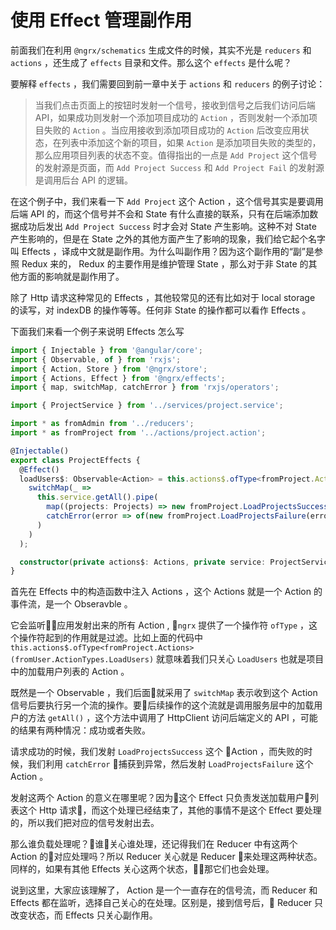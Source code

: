 # 使用 Effect 管理副作用

前面我们在利用 `@ngrx/schematics` 生成文件的时候，其实不光是 `reducers` 和 `actions` ，还生成了 `effects` 目录和文件。那么这个 `effects` 是什么呢？

要解释 `effects` ，我们需要回到前一章中关于 `actions` 和 `reducers` 的例子讨论：

> 当我们点击页面上的按钮时发射一个信号，接收到信号之后我们访问后端 API，如果成功则发射一个添加项目成功的 `Action` ，否则发射一个添加项目失败的 `Action` 。当应用接收到添加项目成功的 `Action` 后改变应用状态，在列表中添加这个新的项目，如果 `Action` 是添加项目失败的类型的，那么应用项目列表的状态不变。值得指出的一点是 `Add Project` 这个信号的发射源是页面，而 `Add Project Success` 和 `Add Project Fail` 的发射源是调用后台 API 的逻辑。

在这个例子中，我们来看一下 `Add Project` 这个 Action ，这个信号其实是要调用后端 API 的，而这个信号并不会和 State 有什么直接的联系，只有在后端添加数据成功后发出 `Add Project Success` 时才会对 State 产生影响。这种不对 State 产生影响的，但是在 State 之外的其他方面产生了影响的现象，我们给它起个名字叫 Effects ，译成中文就是副作用。为什么叫副作用？因为这个副作用的“副”是参照 Redux 来的， Redux 的主要作用是维护管理 State ，那么对于非 State 的其他方面的影响就是副作用了。

除了 Http 请求这种常见的 Effects ，其他较常见的还有比如对于 local storage 的读写，对 indexDB 的操作等等。任何非 State 的操作都可以看作 Effects 。

下面我们来看一个例子来说明 Effects 怎么写

```ts
import { Injectable } from '@angular/core';
import { Observable, of } from 'rxjs';
import { Action, Store } from '@ngrx/store';
import { Actions, Effect } from '@ngrx/effects';
import { map, switchMap, catchError } from 'rxjs/operators';

import { ProjectService } from '../services/project.service';

import * as fromAdmin from '../reducers';
import * as fromProject from '../actions/project.action';

@Injectable()
export class ProjectEffects {
  @Effect()
  loadUsers$: Observable<Action> = this.actions$.ofType<fromProject.Actions>(fromUser.ActionTypes.LoadUsers).pipe(
    switchMap(_ =>
      this.service.getAll().pipe(
        map((projects: Projects) => new fromProject.LoadProjectsSuccess(projects)),
        catchError(error => of(new fromProject.LoadProjectsFailure(error)))
      )
    )
  );

  constructor(private actions$: Actions, private service: ProjectService, private store: Store<fromProject.State>) {}
}

```

首先在 Effects 中的构造函数中注入 Actions ，这个 Actions 就是一个 Action 的事件流，是一个 Obseravble 。

它会监听应用发射出来的所有 Action , `ngrx` 提供了一个操作符 `ofType` ，这个操作符起到的作用就是过滤。比如上面的代码中 `this.actions$.ofType<fromProject.Actions>(fromUser.ActionTypes.LoadUsers)` 就意味着我们只关心 `LoadUsers` 也就是项目中的加载用户列表的 Action 。

既然是一个 Observable ，我们后面就采用了 `switchMap` 表示收到这个 Action 信号后要执行另一个流的操作。要后续操作的这个流就是调用服务层中的加载用户的方法 `getAll()` ，这个方法中调用了 HttpClient 访问后端定义的 API ，可能的结果有两种情况：成功或者失败。

请求成功的时候，我们发射 `LoadProjectsSuccess` 这个 Action ，而失败的时候，我们利用 `catchError` 捕获到异常，然后发射 `LoadProjectsFailure` 这个 Action 。

发射这两个 Action 的意义在哪里呢？因为这个 Effect 只负责发送加载用户列表这个 Http 请求，而这个处理已经结束了，其他的事情不是这个 Effect 要处理的，所以我们把对应的信号发射出去。

那么谁负载处理呢？谁关心谁处理，还记得我们在 Reducer 中有这两个 Action 的对应处理吗？所以 Reducer 关心就是 Reducer 来处理这两种状态。同样的，如果有其他 Effects 关心这两个状态，那它们也会处理。

说到这里，大家应该理解了， Action 是一个一直存在的信号流，而 Reducer 和 Effects 都在监听，选择自己关心的在处理。区别是，接到信号后， Reducer 只改变状态，而 Effects 只关心副作用。
